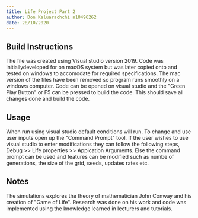 ```yaml
---
title: Life Project Part 2
author: Don Kaluarachchi n10496262
date: 28/10/2020
---
```


## Build Instructions

The file was created using Visual studio version 2019. Code was initiallydeveloped for on macOS system but was later copied onto and tested on windows to accomodate for required specifications. The mac version of the files have been removed so program runs smoothly on a windows computer.
Code can be opened on visual studio and the "Green Play Button" or F5 can be pressed to build the code. This should save all changes done and build the code.

## Usage 

When run using visual studio default conditions will run. To change and use user inputs open up the "Command Prompt" tool. If the user wishes to use visual studio to enter modifications they can follow the following steps,
Debug >> Life properties >> Appication Arguments. 
Else the command prompt can be used and features can be modified such as numbe of generations, the size of the grid, seeds, updates rates etc.


## Notes 

The simulations explores the theory of mathematician John Conway and his creation of "Game of Life". Research was done on his work and code was implemented using the knowledge learned in lecturers and tutorials. 
